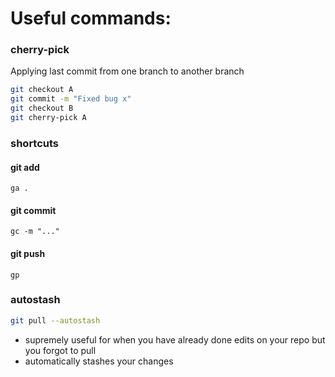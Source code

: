 # Useful commands:

### cherry-pick
Applying last commit from one branch to another branch
```bash
git checkout A
git commit -m "Fixed bug x"
git checkout B
git cherry-pick A
```

### shortcuts
#### git add
`ga .`
#### git commit
`gc -m "..."`
#### git push
`gp`

### autostash
```bash
git pull --autostash
```
- supremely useful for when you have already done edits on your repo but you forgot to pull
- automatically stashes your changes
